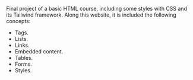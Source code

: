 Final project of a basic HTML course, including some styles with CSS and its Tailwind framework.
Along this website, it is included the following concepts:
- Tags.
- Lists.
- Links.
- Embedded content.
- Tables.
- Forms.
- Styles.
